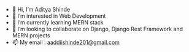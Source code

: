 - 👋 Hi, I’m Aditya Shinde
- 👀 I’m interested in Web Development
- 🌱 I’m currently learning MERN stack
- 💞️ I’m looking to collaborate on Django, Django Rest Framework and MERN projects
- 📫 My email : aaddiishinde201@gmail.com

<!---
aadityas201/aadityas201 is a ✨ special ✨ repository because its `README.md` (this file) appears on your GitHub profile.
You can click the Preview link to take a look at your changes.
--->
